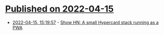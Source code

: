 # [Published on 2022-04-15](index.md)

* [2022-04-15, 15:19:57](https://news.ycombinator.com/item?id=31041205) - [Show HN: A small Hypercard stack running as a PWA](https://hypercardsimulator.com/Account/Coffee)
